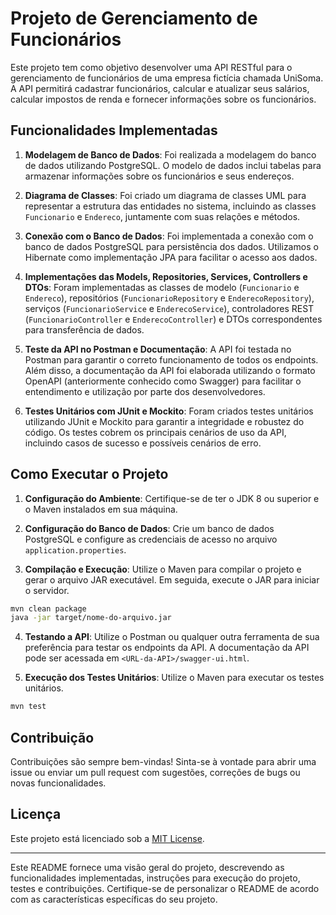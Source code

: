 # Projeto de Gerenciamento de Funcionários

Este projeto tem como objetivo desenvolver uma API RESTful para o gerenciamento de funcionários de uma empresa fictícia chamada UniSoma. A API permitirá cadastrar funcionários, calcular e atualizar seus salários, calcular impostos de renda e fornecer informações sobre os funcionários.

## Funcionalidades Implementadas

1. **Modelagem de Banco de Dados**: Foi realizada a modelagem do banco de dados utilizando PostgreSQL. O modelo de dados inclui tabelas para armazenar informações sobre os funcionários e seus endereços.

2. **Diagrama de Classes**: Foi criado um diagrama de classes UML para representar a estrutura das entidades no sistema, incluindo as classes `Funcionario` e `Endereco`, juntamente com suas relações e métodos.

3. **Conexão com o Banco de Dados**: Foi implementada a conexão com o banco de dados PostgreSQL para persistência dos dados. Utilizamos o Hibernate como implementação JPA para facilitar o acesso aos dados.

4. **Implementações das Models, Repositories, Services, Controllers e DTOs**: Foram implementadas as classes de modelo (`Funcionario` e `Endereco`), repositórios (`FuncionarioRepository` e `EnderecoRepository`), serviços (`FuncionarioService` e `EnderecoService`), controladores REST (`FuncionarioController` e `EnderecoController`) e DTOs correspondentes para transferência de dados.

5. **Teste da API no Postman e Documentação**: A API foi testada no Postman para garantir o correto funcionamento de todos os endpoints. Além disso, a documentação da API foi elaborada utilizando o formato OpenAPI (anteriormente conhecido como Swagger) para facilitar o entendimento e utilização por parte dos desenvolvedores.

6. **Testes Unitários com JUnit e Mockito**: Foram criados testes unitários utilizando JUnit e Mockito para garantir a integridade e robustez do código. Os testes cobrem os principais cenários de uso da API, incluindo casos de sucesso e possíveis cenários de erro.

## Como Executar o Projeto

1. **Configuração do Ambiente**: Certifique-se de ter o JDK 8 ou superior e o Maven instalados em sua máquina.

2. **Configuração do Banco de Dados**: Crie um banco de dados PostgreSQL e configure as credenciais de acesso no arquivo `application.properties`.

3. **Compilação e Execução**: Utilize o Maven para compilar o projeto e gerar o arquivo JAR executável. Em seguida, execute o JAR para iniciar o servidor.

```bash
mvn clean package
java -jar target/nome-do-arquivo.jar
```

4. **Testando a API**: Utilize o Postman ou qualquer outra ferramenta de sua preferência para testar os endpoints da API. A documentação da API pode ser acessada em `<URL-da-API>/swagger-ui.html`.

5. **Execução dos Testes Unitários**: Utilize o Maven para executar os testes unitários.

```bash
mvn test
```

## Contribuição

Contribuições são sempre bem-vindas! Sinta-se à vontade para abrir uma issue ou enviar um pull request com sugestões, correções de bugs ou novas funcionalidades.

## Licença

Este projeto está licenciado sob a [MIT License](https://opensource.org/licenses/MIT).

---

Este README fornece uma visão geral do projeto, descrevendo as funcionalidades implementadas, instruções para execução do projeto, testes e contribuições. Certifique-se de personalizar o README de acordo com as características específicas do seu projeto.
